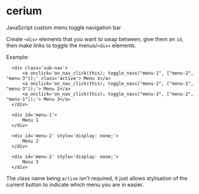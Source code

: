 # cerium
JavaScript custom menu toggle navigation bar

Create `<div>` elements that you want to swap between, give them an `id`, then make links to toggle the menus/`<div>` elements.

Example:

```
  <div class='sub-nav'>
      <a onclick='on_nav_click(this); toggle_navs("menu-1", ["menu-2", "menu-3"]);' class='active'> Menu 1</a>
      <a onclick='on_nav_click(this); toggle_navs("menu-2", ["menu-1", "menu-3"]);'> Menu 2</a>
      <a onclick='on_nav_click(this); toggle_navs("menu-3", ["menu-2", "menu-1"]);'> Menu 3</a>
  </div>
  
  <div id='menu-1'>
      Menu 1
  </div>
  
  <div id='menu-2' style='display: none;'>
      Menu 2
  </div>
  
  <div id='menu-2' style='display: none;'>
      Menu 3
  </div>

```

The class name being `active` isn't required, it just allows stylisation of the current button to indicate which menu you are in easier.

